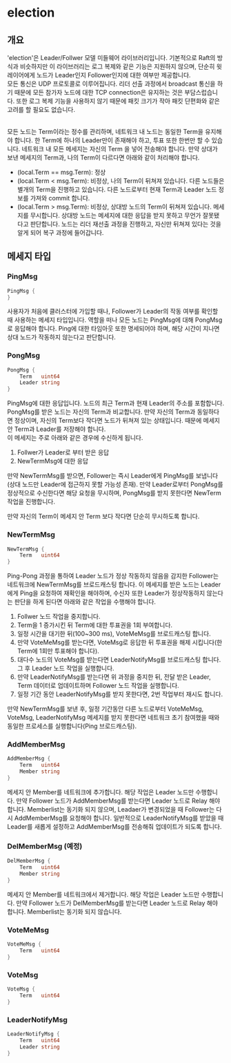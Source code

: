 # election
## 개요
'election'은 Leader/Follwer 모델 미들웨어 라이브러리입니다. 기본적으로 Raft의 방식과 비슷하지만 이 라이브러리는 로그 복제와 같은 기능은 지원하지 않으며, 단순히 윗 레이어에게 노드가 Leader인지 Follower인지에 대한 여부만 제공합니다. <br>
모든 통신은 UDP 프로토콜로 이루어집니다. 리더 선출 과정에서 broadcast 통신을 하기 때문에 모든 참가자 노드에 대한 TCP connection은 유지하는 것은 부담스럽습니다. 또한 로그 복제 기능을 사용하지 않기 때문에 패킷 크기가 작아 패킷 단편화와 같은 고려를 할 필요도 없습니다. <br>

<br>
모든 노드는 Term이라는 정수를 관리하며, 네트워크 내 노드는 동일한 Term을 유지해야 합니다. 한 Term에 하나의 Leader만이 존재해야 하고, 투표 또한 한번만 할 수 있습니다. 네트워크 내 모든 메세지는 자신의 Term 을 넣어 전송해야 합니다. 만약 상대가 보낸 메세지의 Term과, 나의 Term이 다르다면 아래와 같이 처리해야 합니다. <br>

- (local.Term == msg.Term): 정상
- (local.Term < msg.Term): 비정상, 나의 Term이 뒤쳐져 있습니다. 다른 노드들은 별개의 Term을 진행하고 있습니다. 다른 노드로부터 현재 Term과 Leader 노드 정보를 가져와 commit 합니다.
- (local.Term > msg.Term): 비정상, 상대방 노드의 Term이 뒤쳐져 있습니다. 메세지를 무시합니다. 상대방 노드는 메세지에 대한 응답을 받지 못하고 무언가 잘못됐다고 판단합니다. 노드는 리더 재선출 과정을 진행하고, 자신만 뒤쳐져 있다는 것을 알게 되어 복구 과정에 들어갑니다.


## 메세지 타입

### PingMsg
```go
PingMsg {
}
```
사용자가 처음에 클러스터에 가입할 때나, Follower가 Leader의 작동 여부를 확인할 때 사용하는 메세지 타입입니다. 역할을 떠나 모든 노드는 PingMsg에 대해 PongMsg로 응답해야 합니다. Ping에 대한 타임아웃 또한 명세되어야 하며, 해당 시간이 지나면 상대 노드가 작동하지 않는다고 판단합니다.
### PongMsg
```go
PongMsg {
    Term   uint64
    Leader string
}
```
PingMsg에 대한 응답입니다. 노드의 최근 Term과 현재 Leader의 주소를 포함합니다. PongMsg를 받은 노드는 자신의 Term과 비교합니다. 만약 자신의 Term과 동일하다면 정상이며, 자신의 Term보다 작다면 노드가 뒤쳐져 있는 상태입니다. 때문에 메세지 안 Term과 Leader를 저장해야 합니다. <br>
이 메세지는 주로 아래와 같은 경우에 수신하게 됩니다. <br>

1. Follwer가 Leader로 부터 받은 응답
2. NewTermMsg에 대한 응답

만약 NewTermMsg를 받으면, Follower는 즉시 Leader에게 PingMsg를 보냅니다(상대 노드만 Leader에 접근하지 못할 가능성 존재). 만약 Leader로부터 PongMsg를 정상적으로 수신한다면 해당 요청을 무시하며, PongMsg를 받지 못한다면 NewTerm 작업을 진행합니다.

만약 자신의 Term이 메세지 안 Term 보다 작다면 단순히 무시하도록 합니다.

### NewTermMsg
```go
NewTermMsg {
    Term   uint64
}
```
Ping-Pong 과정을 통하여 Leader 노드가 정상 작동하지 않음을 감지한 Follower는 네트워크에 NewTermMsg를 브로드캐스팅 합니다. 이 메세지를 받은 노드는 Leader에게 Ping을 요청하여 재확인을 해야하며, 수신자 또한 Leader가 정상작동하지 않는다는 판단을 하게 된다면 아래와 같은 작업을 수행해야 합니다.

1. Follwer 노드 작업을 중지합니다.
2. Term을 1 증가시킨 뒤 Term에 대한 투표권을 1회 부여합니다.
3. 일정 시간을 대기한 뒤(100~300 ms), VoteMeMsg를 브로드캐스팅 합니다.
4. 만약 VoteMeMsg를 받는다면, VoteMsg로 응답한 뒤 투표권을 해제 시킵니다(한 Term에 1회만 투표해야 합니다).
5. 대다수 노드의 VoteMsg를 받는다면 LeaderNotifyMsg를 브로드캐스팅 합니다. 그 후 Leader 노드 작업을 실행합니다.
6. 만약 LeaderNotifyMsg를 받는다면 위 과정을 중지한 뒤, 전달 받은 Leader, Term 데이터로 업데이트하며 Follower 노드 작업을 실행합니다.
7. 일정 기간 동안 LeaderNotifyMsg를 받지 못한다면, 2번 작업부터 재시도 합니다. 

만약 NewTermMsg를 보낸 후, 일정 기간동안 다른 노드로부터 VoteMeMsg, VoteMsg, LeaderNotifyMsg 메세지를 받지 못한다면 네트워크 초기 참여했을 때와 동일한 프로세스를 실행합니다(Ping 브로드캐스팅).
### AddMemberMsg
```go
AddMemberMsg {
    Term   uint64
    Member string
}
```
메세지 안 Member를 네트워크에 추가합니다. 해당 작업은 Leader 노드만 수행합니다. 만약 Follower 노드가 AddMemberMsg를 받는다면 Leader 노드로 Relay 해야 합니다.
Memberlist는 동기화 되지 않으며, Leadaer가 변경되었을 때 Follower는 다시 AddMemberMsg를 요청해야 합니다. 일반적으로 LeaderNotifyMsg를 받았을 때 Leader를 새롭게 설정하고 AddMemberMsg를 전송해줘 업데이트가 되도록 합니다.

### DelMemberMsg (예정)
```go
DelMemberMsg {
    Term   uint64
    Member string
}
```
메세지 안 Member를 네트워크에서 제거합니다. 해당 작업은 Leader 노드만 수행합니다. 만약 Follower 노드가 DelMemberMsg를 받는다면 Leader 노드로 Relay 해야 합니다.
Memberlist는 동기화 되지 않습니다.

### VoteMeMsg
```go
VoteMeMsg {
    Term   uint64
}
```
### VoteMsg
```go
VoteMsg {
    Term   uint64
}
```
### LeaderNotifyMsg
```go
LeaderNotifyMsg {
    Term   uint64
    Leader string
}
```


